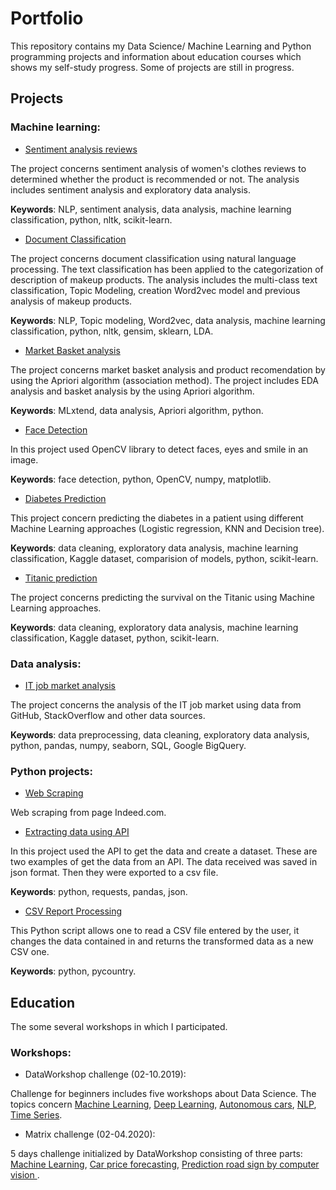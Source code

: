 # Portfolio

This repository contains my Data Science/ Machine Learning and Python programming projects and information about education courses which shows my self-study progress. Some of projects are still in progress.

## Projects
### Machine learning:

* [Sentiment analysis reviews](https://github.com/aniass/Sentiment-analysis-reviews)

The project concerns sentiment analysis of women's clothes reviews to determined whether the product is recommended or not. The analysis includes sentiment analysis and exploratory data analysis.

**Keywords**: NLP, sentiment analysis, data analysis, machine learning classification, python, nltk, scikit-learn.

* [Document Classification](https://github.com/aniass/Document-Classification-NLP)

The project concerns document classification using natural language processing. The text classification has been applied to the categorization of description of makeup products. The analysis includes the multi-class text classification, Topic Modeling, creation Word2vec model and previous analysis of makeup products.

**Keywords**: NLP, Topic modeling, Word2vec, data analysis, machine learning classification, python, nltk, gensim, sklearn, LDA.

* [Market Basket analysis](https://github.com/aniass/Market-basket-analysis)

The project concerns market basket analysis and product recomendation by using the Apriori algorithm (association method). The project includes EDA analysis and basket analysis by the using Apriori algorithm.

**Keywords**: MLxtend, data analysis, Apriori algorithm, python.

* [Face Detection](https://github.com/aniass/Face-Detection-with-OpenCV)

In this project used OpenCV library to detect faces, eyes and smile in an image.

**Keywords**: face detection, python, OpenCV, numpy, matplotlib.

* [Diabetes Prediction](https://github.com/aniass/Diabetes-Prediction)

This project concern predicting the diabetes in a patient using different Machine Learning approaches (Logistic regression, KNN and Decision tree). 

**Keywords**: data cleaning, exploratory data analysis, machine learning classification, Kaggle dataset, comparision of models, python, scikit-learn. 

* [Titanic prediction](https://github.com/aniass/Titanic-Machine-Learning)

The project concerns predicting the survival on the Titanic using Machine Learning approaches. 

**Keywords**: data cleaning, exploratory data analysis, machine learning classification, Kaggle dataset, python, scikit-learn. 

### Data analysis:
* [IT job market analysis](https://github.com/aniass/IT-job-market-analysis)

The project concerns the analysis of the IT job market using data from GitHub, StackOverflow and other data sources.

**Keywords**: data preprocessing, data cleaning, exploratory data analysis, python, pandas, numpy, seaborn, SQL, Google BigQuery. 

### Python projects:
* [Web Scraping](https://github.com/aniass/IT-job-market-analysis/blob/master/AS_web-scraping.ipynb)

Web scraping from page Indeed.com.

* [Extracting data using API](https://github.com/aniass/Extracting-data-using-API)

In this project used the API to get the data and create a dataset. These are two examples of get the data from an API. The data received was saved in json format. Then they were exported to a csv file.

**Keywords**: python, requests, pandas, json.

* [CSV Report Processing](https://github.com/aniass/CSV_Report_Processing)

This Python script allows one to read a CSV file entered by the user, it changes the data contained in and returns the transformed data as a new CSV one.

**Keywords**: python, pycountry.

## Education
The some several workshops in which I participated.

### Workshops:

* DataWorkshop challenge (02-10.2019): 

Challenge for beginners includes five workshops about Data Science. The topics concern [Machine Learning](https://github.com/aniass/DataWorkshop-challenge-1), [Deep Learning](https://github.com/aniass/DataWorkshop-challenge-2), [Autonomous cars](https://github.com/aniass/DataWorkshop-challenge-3), [NLP](https://github.com/aniass/DataWorkshop-challenge-4), [Time Series](https://github.com/aniass/DataWorkshop-challenge-5). 

* Matrix challenge (02-04.2020):

5 days challenge initialized by DataWorkshop consisting of three parts: [Machine Learning](https://github.com/aniass/dw_matrix), [Car price forecasting](https://github.com/aniass/dw_matrix_car), [Prediction road sign by computer vision ](https://github.com/aniass/dw_matrix_road_sign).
